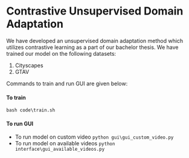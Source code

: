 # Contrastive Unsupervised Domain Adaptation

We have developed an unsupervised domain adaptation method which utilizes contrastive learning as a part of our bachelor thesis. We have trained our model on the following datasets:
1. Cityscapes
2. GTAV

Commands to train and run GUI are given below:

#### To train
`bash code\train.sh`

#### To run GUI
* To run model on custom video
`python gui\gui_custom_video.py`
* To run model on available videos
`python interface\gui_available_videos.py`
